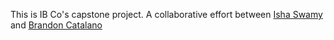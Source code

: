 This is IB Co's capstone project. A collaborative effort between [Isha Swamy](https://github.com/ishaswamy) and [Brandon Catalano](https://github.com/brandjtc)